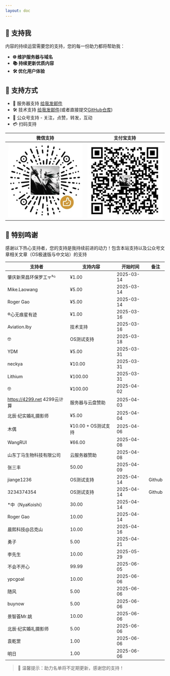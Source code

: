 ```yaml
---
layout: doc
---
```

## 💝 支持我

内容的持续运营需要您的支持，您的每一份助力都将帮助我：

- **🌐 维护服务器与域名**  
- **📚 持续更新优质内容**  
- **🛠️ 优化用户体验**  

## 🎯 支持方式 
- 💾 服务器支持 [给我发邮件](mailto:djhui@live.cn)
- 🛠️ 技术支持 [给我发邮件](mailto:djhui@live.cn)(或者直接提交[GitHub仓库](https://github.com/ha-china/HAOS-CN))
- 📱 公众号支持 - 关注，点赞，转发，互动
- 💳 扫码支持

| 微信支持 | 支付宝支持 |
|----------|------------|
| ![微信](./images/WeChat_Pay.jpg) | ![支付宝](./images/Ali_Pay.jpg) |

## 🙏 特别鸣谢

感谢以下热心支持者，您的支持是我持续前进的动力！包含本站支持以及公众号文章相关文章（OS极速版与中文站）的支持

| 支持者                     | 支持内容           | 开始时间   | 备注                     |
|----------------------------|--------------------|------------|--------------------------|
| 肇庆新荣昌环保罗工ᯤ⁵ᴳ      | ¥1.00              | 2025-03-14 |                          |
| Mike.Laowang               | ¥5.00              | 2025-03-14 |                          |
| Roger Gao                  | ¥5.00              | 2025-03-14 |                          |
| ®心无痕星有迹              | ¥1.00              | 2025-03-16 |                          |
| Aviation.lby               | 技术支持           | 2025-03-16 |                          |
| 🤓                         | OS测试支持         | 2025-03-18 |                          |
| YDM                        | ¥5.00              | 2025-03-31 |                          |
| neckya                     | ¥10.00             | 2025-03-31 |                          |
| Lithium                    | ¥100.00            | 2025-03-31 |                          |
| 🤓                         | ¥100.00            | 2025-04-02 |                          |
| https://4299.net 4299云计算 | 服务器与云盘赞助   | 2025-04-03 |                          |
| 北辰·纪实婚礼摄影师        | ¥5.00              | 2025-04-04 |                          |
| 木偶                       | ¥10.00 + OS测试支持 | 2025-04-06 |                      |
| WangRUI                   | ¥66.00             | 2025-04-08 |                   |
|山东丁马生物科技有限公司  | 云服务器赞助   | 2025-04-08 |                          |
|张三丰                  |50.00           | 2025-04-09 |                          |
| jiange1236              | OS测试支持         | 2025-04-14 |      Github       |
| 3234374354               | OS测试支持         | 2025-04-14 |            Github        |
|*中（NyaKoishi）             |30.00           | 2025-04-14 |                          |
|Roger Gao                  |10.00           | 2025-04-14 |                          |
|晨熙科技@吕克山            |10.00           | 2025-04-16 |                          |
|勇子           |5.00           | 2025-04-21 |                          |
|李先生         |10.00           | 2025-05-29 |                          |
|不会不开心         |99.99           | 2025-06-05 |                          |
|ypcgoal         |10.00           | 2025-06-06 |                          |
|随风           |5.00           | 2025-06-06 |                          |
|buynow           |5.00           | 2025-06-06 |                          |
|景智荟Mr.姚      |10.00           | 2025-06-06 |                          |
|北辰·纪实婚礼摄影师         |5.00           | 2025-06-06 |                          |
|袁乾罡         |1.00           | 2025-06-06 |                          |
|明日         |1.00           | 2025-06-06 |                          |


> 📌 温馨提示：助力名单将不定期更新，感谢您的支持！